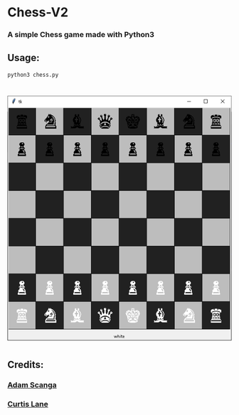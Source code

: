 # Chess-V2
### A simple Chess game made with Python3

## Usage:

```bash
python3 chess.py
```
# 
[![chessImage](chessImage.png)](https://github.com/sandmanscanga/Chess-V2)
# 
## Credits:

### [Adam Scanga](https://github.com/sandmanscanga) 
### [Curtis Lane](https://github.com/CurtisLane)